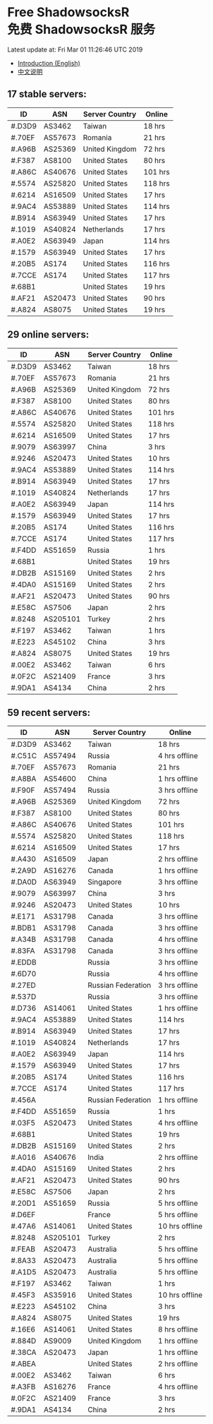 # Free ShadowsocksR<br>免费 ShadowsocksR 服务

Latest update at: Fri Mar 01 11:26:46 UTC 2019

- [Introduction (English)](https://vision-network.readthedocs.io/en/latest/autossr/autossr.html)
- [中文说明](https://vision-network.readthedocs.io/zh_CN/latest/autossr/autossr.html)


## 17 stable servers:

| ID | ASN | Server Country | Online |
| ------ | ------ | ------ | ------ |
| #.D3D9 | AS3462 | Taiwan | 18 hrs |
| #.70EF | AS57673 | Romania | 21 hrs |
| #.A96B | AS25369 | United Kingdom | 72 hrs |
| #.F387 | AS8100 | United States | 80 hrs |
| #.A86C | AS40676 | United States | 101 hrs |
| #.5574 | AS25820 | United States | 118 hrs |
| #.6214 | AS16509 | United States | 17 hrs |
| #.9AC4 | AS53889 | United States | 114 hrs |
| #.B914 | AS63949 | United States | 17 hrs |
| #.1019 | AS40824 | Netherlands | 17 hrs |
| #.A0E2 | AS63949 | Japan | 114 hrs |
| #.1579 | AS63949 | United States | 17 hrs |
| #.20B5 | AS174 | United States | 116 hrs |
| #.7CCE | AS174 | United States | 117 hrs |
| #.68B1 |  | United States | 19 hrs |
| #.AF21 | AS20473 | United States | 90 hrs |
| #.A824 | AS8075 | United States | 19 hrs |

## 29 online servers:

| ID | ASN | Server Country | Online |
| ------ | ------ | ------ | ------ |
| #.D3D9 | AS3462 | Taiwan | 18 hrs |
| #.70EF | AS57673 | Romania | 21 hrs |
| #.A96B | AS25369 | United Kingdom | 72 hrs |
| #.F387 | AS8100 | United States | 80 hrs |
| #.A86C | AS40676 | United States | 101 hrs |
| #.5574 | AS25820 | United States | 118 hrs |
| #.6214 | AS16509 | United States | 17 hrs |
| #.9079 | AS63997 | China | 3 hrs |
| #.9246 | AS20473 | United States | 10 hrs |
| #.9AC4 | AS53889 | United States | 114 hrs |
| #.B914 | AS63949 | United States | 17 hrs |
| #.1019 | AS40824 | Netherlands | 17 hrs |
| #.A0E2 | AS63949 | Japan | 114 hrs |
| #.1579 | AS63949 | United States | 17 hrs |
| #.20B5 | AS174 | United States | 116 hrs |
| #.7CCE | AS174 | United States | 117 hrs |
| #.F4DD | AS51659 | Russia | 1 hrs |
| #.68B1 |  | United States | 19 hrs |
| #.DB2B | AS15169 | United States | 2 hrs |
| #.4DA0 | AS15169 | United States | 2 hrs |
| #.AF21 | AS20473 | United States | 90 hrs |
| #.E58C | AS7506 | Japan | 2 hrs |
| #.8248 | AS205101 | Turkey | 2 hrs |
| #.F197 | AS3462 | Taiwan | 1 hrs |
| #.E223 | AS45102 | China | 3 hrs |
| #.A824 | AS8075 | United States | 19 hrs |
| #.00E2 | AS3462 | Taiwan | 6 hrs |
| #.0F2C | AS21409 | France | 3 hrs |
| #.9DA1 | AS4134 | China | 2 hrs |

## 59 recent servers:

| ID | ASN | Server Country | Online |
| ------ | ------ | ------ | ------ |
| #.D3D9 | AS3462 | Taiwan | 18 hrs |
| #.C51C | AS57494 | Russia | 4 hrs offline |
| #.70EF | AS57673 | Romania | 21 hrs |
| #.A8BA | AS54600 | China | 1 hrs offline |
| #.F90F | AS57494 | Russia | 3 hrs offline |
| #.A96B | AS25369 | United Kingdom | 72 hrs |
| #.F387 | AS8100 | United States | 80 hrs |
| #.A86C | AS40676 | United States | 101 hrs |
| #.5574 | AS25820 | United States | 118 hrs |
| #.6214 | AS16509 | United States | 17 hrs |
| #.A430 | AS16509 | Japan | 2 hrs offline |
| #.2A9D | AS16276 | Canada | 1 hrs offline |
| #.DA0D | AS63949 | Singapore | 3 hrs offline |
| #.9079 | AS63997 | China | 3 hrs |
| #.9246 | AS20473 | United States | 10 hrs |
| #.E171 | AS31798 | Canada | 3 hrs offline |
| #.BDB1 | AS31798 | Canada | 3 hrs offline |
| #.A34B | AS31798 | Canada | 4 hrs offline |
| #.83FA | AS31798 | Canada | 3 hrs offline |
| #.EDDB |  | Russia | 3 hrs offline |
| #.6D70 |  | Russia | 4 hrs offline |
| #.27ED |  | Russian Federation | 3 hrs offline |
| #.537D |  | Russia | 3 hrs offline |
| #.D736 | AS14061 | United States | 1 hrs offline |
| #.9AC4 | AS53889 | United States | 114 hrs |
| #.B914 | AS63949 | United States | 17 hrs |
| #.1019 | AS40824 | Netherlands | 17 hrs |
| #.A0E2 | AS63949 | Japan | 114 hrs |
| #.1579 | AS63949 | United States | 17 hrs |
| #.20B5 | AS174 | United States | 116 hrs |
| #.7CCE | AS174 | United States | 117 hrs |
| #.456A |  | Russian Federation | 1 hrs offline |
| #.F4DD | AS51659 | Russia | 1 hrs |
| #.03F5 | AS20473 | United States | 4 hrs offline |
| #.68B1 |  | United States | 19 hrs |
| #.DB2B | AS15169 | United States | 2 hrs |
| #.A016 | AS40676 | India | 2 hrs offline |
| #.4DA0 | AS15169 | United States | 2 hrs |
| #.AF21 | AS20473 | United States | 90 hrs |
| #.E58C | AS7506 | Japan | 2 hrs |
| #.20D1 | AS51659 | Russia | 5 hrs offline |
| #.D6EF |  | France | 5 hrs offline |
| #.47A6 | AS14061 | United States | 10 hrs offline |
| #.8248 | AS205101 | Turkey | 2 hrs |
| #.FEAB | AS20473 | Australia | 5 hrs offline |
| #.8A33 | AS20473 | Australia | 5 hrs offline |
| #.A1D5 | AS20473 | Australia | 5 hrs offline |
| #.F197 | AS3462 | Taiwan | 1 hrs |
| #.45F3 | AS35916 | United States | 10 hrs offline |
| #.E223 | AS45102 | China | 3 hrs |
| #.A824 | AS8075 | United States | 19 hrs |
| #.16E6 | AS14061 | United States | 8 hrs offline |
| #.884D | AS9009 | United Kingdom | 1 hrs offline |
| #.38CA | AS20473 | Japan | 1 hrs offline |
| #.ABEA |  | United States | 2 hrs offline |
| #.00E2 | AS3462 | Taiwan | 6 hrs |
| #.A3FB | AS16276 | France | 4 hrs offline |
| #.0F2C | AS21409 | France | 3 hrs |
| #.9DA1 | AS4134 | China | 2 hrs |


